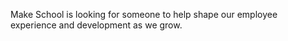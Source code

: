 Make School is looking for someone to help shape our employee experience and development as we grow.
